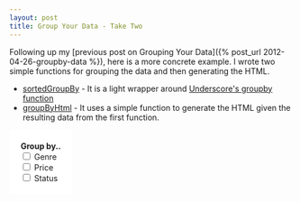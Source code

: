 ```yaml
---
layout: post
title: Group Your Data - Take Two
---
```


Following up my [previous post on Grouping Your Data]({% post_url 2012-04-26-groupby-data %}),
here is a more concrete example. I wrote two simple functions for grouping the data
and then generating the HTML.

- [sortedGroupBy](https://gist.github.com/2504688) - It is a light wrapper around
[Underscore's groupby function](http://underscorejs.org#groupBy)
- [groupByHtml](https://gist.github.com/2505302) - It uses a simple function to
generate the HTML given the resulting data from the first function.

<style>
#controls {
  border-radius: 3px;
  background-color: #fff;
  padding: 20px;
  margin-right: 20px;
  vertical-align: top;
}
#example, #controls {
  display: inline-block; }
.group {
  margin-bottom: 10px; }
.group > * {
  display: inline-block;
  vertical-align: middle; }
.group .group-label {
  display: block;
  font-size: 18px;
  font-weight: bold; }
.group .group-table {
  width: auto;
  background-color: #fff;
  border-radius: 3px;
  border-collapse: collapse; }
.group .group-table td, .group .group-table th {
  border: 1px solid #ddd;
  padding: 5px; }
.group .group-table th {
  background-color: #eee; }
</style>

<div id=controls>
    <strong>Group by..</strong><br>
    <label><input class=column type=checkbox name=genre> Genre</label><br>
    <label><input class=column type=checkbox name=price> Price</label><br>
    <label><input class=column type=checkbox name=status> Status</label>
</div>

<div id=example></div>

<script src=http://ajax.googleapis.com/ajax/libs/jquery/1.7.2/jquery.min.js></script>
<script src=http://documentcloud.github.com/underscore/underscore-min.js></script>
<script>
    var movies = [{
        title: "Office Space",
        released: "1999-02-19",
        genre: "Comedy",
        price: 19.95,
        status: "Available"
    },{
        title: "Super Troopers",
        released: "2002-02-15",
        genre: "Comedy",
        price: 14.95,
        status: "Unavailable"
    },{
        title: "American Beauty",
        released: "1999-10-01",
        genre: "Drama",
        price: 19.95,
        status: "Available"
    },{
        title: "The Big Lebowski",
        released: "1998-03-06",
        genre: "Comedy",
        price: 21.90,
        status: "Available"
    },{
        title: "Fight Club",
        released: "1999-10-15",
        genre: "Drama",
        price:  19.95,
        status: "Available"
    }];

    function sortedGroupBy(list, groupByIter, sortByIter) {
        if (_.isArray(groupByIter)) {
            function groupBy(obj) {
                return _.map(groupByIter, function(key, value) {
                    return obj[key];
                });
            }
        } else {
            var groupBy = groupByIter;
        }
        if (_.isArray(sortByIter)) {
            function sortBy(obj) {
                return _.map(sortByIter, function(key, value) {
                    return obj[key];
                });
            }
        } else {
            var sortBy = sortByIter;
        }
        var groups = _.groupBy(list, groupBy);
        _.each(groups, function(value, key, list) {
            list[key] = _.sortBy(value, sortBy);
        });
        return groups;
    }

    function groupByHtml(groups, keys, sep) {
        var html = [],
            sep = sep || ',';
        // Build group
        _.each(groups, function(list, groupKey, i) {
            var group = $('<div>').addClass('group'),
                label = $('<span>').addClass('group-label'),
                table = $('<table>').addClass('group-table'),
                header = $('<tr>'),
                tbody = $('<tbody>');
            if (_.isString(groupKey)) {
                _.each(groupKey.split(sep), function(tok, i) {
                    if (i !== 0) {
                        label.append(', ');
                    }
                    label.append('<span class=group-key>' + $.trim(tok) + '</span>');
                });
            } else {
                label.append('<span class=group-key>' + groupKey + '</span>');
            }
            // Build table
            _.each(list, function(obj, i) {
                var tr = $('<tr>');
                _.each(obj, function(value, key) {
                    // Add group label on first iteration
                    if (keys.indexOf(key) >= 0) {
                        if (i == 0) {
                            
                        }
                    } else {
                        // Add head row on first iteration
                        if (i == 0) {
                            header.append('<th>' + key + '</th>');
                        }
                        tr.append('<td>' + value + '</td>');
                    }
                });
                tbody.append(tr);
            });
            $('<thead>').appendTo(table).append(header);
            table.append(tbody);    
            group.append(label, table);
            html.push(group);
        });
        return html;
    }

    $(function() {
        var example = $('#example'),
            columns = $('.column');

        function regroup() {
            var cols = [];
            $.each(columns, function(i, e) {
                if ($(e).prop('checked')) {
                    cols.push($(e).attr('name'));
                }
            });

            var groups = sortedGroupBy(movies, cols);
            example.empty().append.apply(example, groupByHtml(groups, cols));
        }

        columns.on('click', regroup);
        regroup();
    });
</script>
